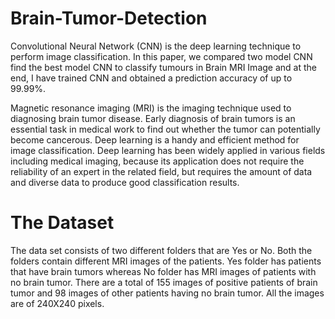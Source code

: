 # Brain-Tumor-Detection
Convolutional Neural Network (CNN) is the deep learning technique to perform image classification. In this paper, we compared two model CNN find the best model CNN to classify tumours in Brain MRI Image and at the end, I have trained CNN and obtained a prediction accuracy of up to 99.99%.

Magnetic resonance imaging (MRI) is the imaging technique used to diagnosing brain tumor disease. Early diagnosis of brain tumors is an essential task in medical work to find out whether the tumor can potentially become cancerous. Deep learning is a handy and efficient method for image classification. Deep learning has been widely applied in various fields including medical imaging, because its application does not require the reliability of an expert in the related field, but requires the amount of data and diverse data to produce good classification results. 

# The Dataset 

The data set consists of two different folders that are Yes or No. Both the folders contain different MRI images of the patients. Yes folder has patients that have brain tumors whereas No folder has MRI images of patients with no brain tumor. There are a total of 155 images of positive patients of brain tumor and 98 images of other patients having no brain tumor. All the images are of 240X240 pixels. 


